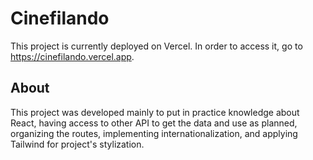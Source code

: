 # Cinefilando

This project is currently deployed on Vercel. In order to access it, go to https://cinefilando.vercel.app.

## About

This project was developed mainly to put in practice knowledge about React, having access to other API to get the data and use as planned, organizing the routes, implementing internationalization, and applying Tailwind for project's stylization.
